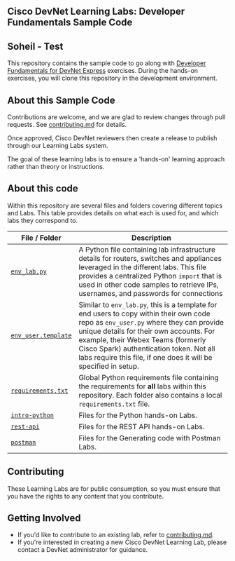 ## Cisco DevNet Learning Labs: Developer Fundamentals Sample Code
## Soheil - Test
This repository contains the sample code to go along with [Developer Fundamentals for DevNet Express](https://developer.cisco.com/docs/devfun-devnet-express/) exercises. During the hands-on exercises, you will clone this repository in the development environment.

## About this Sample Code

Contributions are welcome, and we are glad to review changes through pull requests. See [contributing.md](contributing.md) for details.

Once approved, Cisco DevNet reviewers then create a release to publish through our Learning Labs system.

The goal of these learning labs is to ensure a 'hands-on' learning approach rather than theory or instructions.

## About this code
Within this repository are several files and folders covering different topics and Labs.  This table provides details on what each is used for, and which labs they correspond to.  

|  File / Folder  |  Description  | 
|  ---  |  ---  | 
|  [`env_lab.py`](env_lab.py)  |  A Python file containing lab infrastructure details for routers, switches and appliances leveraged in the different labs.  This file provides a centralized  Python `import` that is used in  other code samples to retrieve IPs, usernames, and passwords for connections  | 
|  [`env_user.template`](env_user.template)  |  Similar to `env_lab.py`, this is a template for end users to copy within their own code repo as `env_user.py` where they can provide unique details for their own accounts.  For example, their Webex Teams (formerly Cisco Spark) authentication token.  Not all labs require this file, if one does it will be specified in setup.  | 
|  [`requirements.txt`](requirements.txt)  |  Global Python requirements file containing the requirements for **all** labs within this repository.  Each folder also contains a local `requirements.txt` file.  | 
| [`intro-python`](intro-python) | Files for the Python hands-on Labs. |
| [`rest-api`](rest-api) | Files for the REST API hands-on Labs. |
| [`postman`](postman) | Files for the Generating code with Postman Labs. |

## Contributing

These Learning Labs are for public consumption, so you must ensure that you have the rights to any content that you contribute.

## Getting Involved

* If you'd like to contribute to an existing lab, refer to [contributing.md](contributing.md).
* If you're interested in creating a new Cisco DevNet Learning Lab, please contact a DevNet administrator for guidance.

